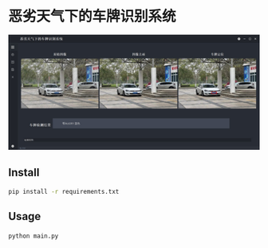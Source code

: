 # 恶劣天气下的车牌识别系统

![demo](./demo/demo.jpg)
## Install
```bash
pip install -r requirements.txt
```

## Usage
```bash
python main.py
```
